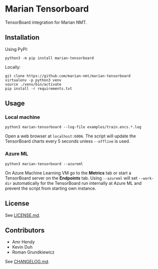 # Marian Tensorboard

TensorBoard integration for Marian NMT.

## Installation

Using PyPI:

    python3 -m pip install marian-tensorboard

Locally:

    git clone https://github.com/marian-nmt/marian-tensorboard
    virtualenv -p python3 venv
    source ./venv/bin/activate
    pip install -r requirements.txt

## Usage

### Local machine

    python3 marian-tensorboard --log-file examples/train.encs.*.log

Open a web browser at `localhost:6006`. The script will update the TensorBoard
charts every 5 seconds unless `--offline` is used.

### Azure ML

    python3 marian-tensorboard --azureml

On Azure Machine Learning VM go to the __Metrics__ tab or start a TensorBoard
server on the __Endpoints__ tab. Using `--azureml` will set `--work-dir`
automatically for the TensorBoard run internally at Azure ML and prevent the
script from starting own instance.

## License

See [LICENSE.md](LICENSE.md).

## Contributors

* Amr Hendy
* Kevin Duh
* Roman Grundkiewicz

See [CHANGELOG.md](CHANGELOG.md).
